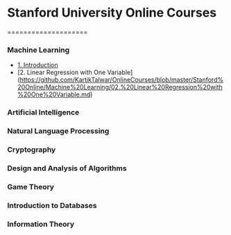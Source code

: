 # Stanford University Online Courses
====================

### Machine Learning
- [1. Introduction](https://github.com/KartikTalwar/OnlineCourses/blob/master/Stanford%20Online/Machine%20Learning/01.%20Introduction.md)
- [2. Linear Regression with One Variable] (https://github.com/KartikTalwar/OnlineCourses/blob/master/Stanford%20Online/Machine%20Learning/02.%20Linear%20Regression%20with%20One%20Variable.md)

### Artificial Intelligence

### Natural Language Processing

### Cryptography

### Design and Analysis of Algorithms

### Game Theory

### Introduction to Databases

### Information Theory